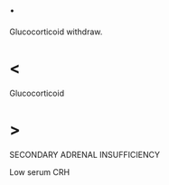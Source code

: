 # .

Glucocorticoid withdraw.

# <

Glucocorticoid

# >

SECONDARY ADRENAL INSUFFICIENCY

Low serum CRH
